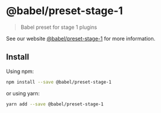 # @babel/preset-stage-1

> Babel preset for stage 1 plugins

See our website [@babel/preset-stage-1](https://babeljs.io/docs/en/next/babel-preset-stage-1.html) for more information.

## Install

Using npm:

```sh
npm install --save @babel/preset-stage-1
```

or using yarn:

```sh
yarn add --save @babel/preset-stage-1
```

